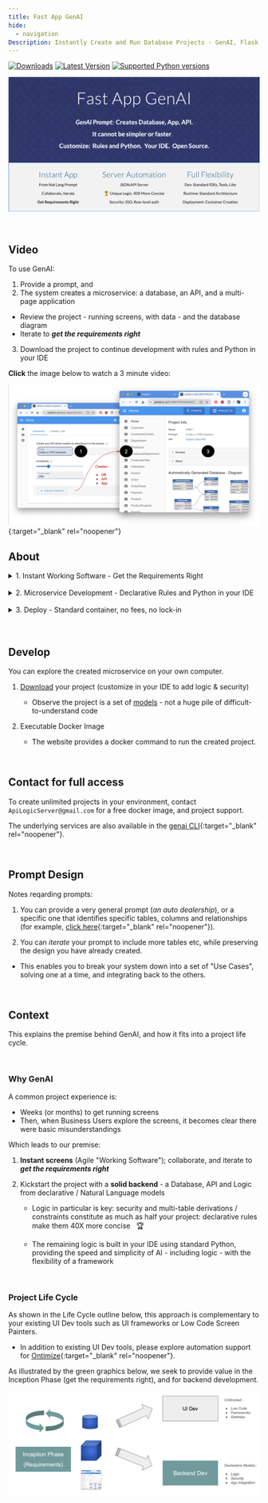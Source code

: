 ```yaml
---
title: Fast App GenAI
hide:
  - navigation
Description: Instantly Create and Run Database Projects - GenAI, Flask, APIs, SQLAlchemy, React Apps, Rules, Low-Code, Python, Docker, Azure, Web Apps, Microservice, Declarative
---
```

<style>
  .md-typeset h1,
  .md-content__button {
    display: none;
  }
</style>
[![Downloads](https://static.pepy.tech/badge/apilogicserver)](https://pepy.tech/project/apilogicserver)
[![Latest Version](https://img.shields.io/pypi/v/apilogicserver.svg)](https://pypi.python.org/pypi/apilogicserver/)
[![Supported Python versions](https://img.shields.io/pypi/pyversions/apilogicserver.svg)](https://pypi.python.org/pypi/apilogicserver/)


[![API Logic Server Intro](images/hero-banner-wg.png)](Doc-Home.md "Click for Docs, Getting Started")


&nbsp;

## Video

To use GenAI:

1. Provide a prompt, and
2. The system creates a microservice: a database, an API, and a multi-page application

  * Review the project - running screens, with data - and the database diagram
  * Iterate to ***get the requirements right***

3. Download the project to continue development with rules and Python in your IDE

**Click** the image below to watch a 3 minute video:

[![Web/GenAI Automation](images/web_genai/wg-1280x720.png)](https://youtu.be/miOj00SiGxQ "Microservice Automation"){:target="_blank" rel="noopener"}

## About

<details markdown>
</br>

<summary>1. Instant Working Software - Get the Requirements Right</summary>

Automation has turned your prompt into a microservice: a working **application**, and a **standard API.**

It simply cannot be faster or simpler.

* Eliminate weeks to months of complex framework coding, db design, or screen painting.  

* Iterate 15 times... before lunch.

</br>

</details>

</br>

<details markdown>
</br>

<summary>2. Microservice Development - Declarative Rules and Python in your IDE</summary>

The speed and simplicity of AI, plus all the flexibility of a framework.  

* Download the standard project, and [**customize in your IDE**](https://apilogicserver.github.io/Docs/Tutorial/#3-customize-and-debug-in-your-ide)

* Use standard Python: e.g. provide [Application integration](https://apilogicserver.github.io/Docs/Sample-Integration/) (custom APIs and kafka messaging) 

* [Declarative security](https://apilogicserver.github.io/Docs/Security-Overview/): configure keycloak authentication, declare role-based row authorization<br>

* [Declarative business logic](https://apilogicserver.github.io/Docs/Logic-Why/): multi-table constraints and derivations using ***unique rules*** that are 40X more concise than code, extensible with Python<br>

<br>

</details>
</br>

<details markdown>
</br>

<summary>3. Deploy - Standard container, no fees, no lock-in</summary>

Created projects include scripts to automate docker creation, so you can deploy anywhere.  

There are no runtime fees, no lock-in.

</details>
</br>
&nbsp;

## Develop

You can explore the created microservice on your own computer.

1. [Download]() your project (customize in your IDE to add logic & security)

    * Observe the project is a set of [models]() - not a huge pile of difficult-to-understand code

2. Executable Docker Image

    * The website provides a docker command to run the created project.


&nbsp;

## Contact for full access

To create unlimited projects in your environment, contact `ApiLogicServer@gmail.com` for a free docker image, and project support.

The underlying services are also available in the [genai CLI](WebGenAI-CLI.md){:target="_blank" rel="noopener"}.

&nbsp;

## Prompt Design

Notes reqarding prompts:

1. You can provide a very general prompt (*an auto dealership*), or a specific one that identifies specific tables, columns and relationships (for example, [click here](https://github.com/ApiLogicServer/ApiLogicServer-src/blob/main/tests/test_databases/ai-created/budget_allocation/budget_allocations/genai.prompt){:target="_blank" rel="noopener"}).

2. You can *iterate* your prompt to include more tables etc, while preserving the design you have already created.

  * This enables you to break your system down into a set of "Use Cases", solving one at a time, and integrating back to the others.

&nbsp;

## Context

This explains the premise behind GenAI, and how it fits into a project life cycle.

&nbsp;

### Why GenAI

A common project experience is:

* Weeks (or months) to get running screens
* Then, when Business Users explore the screens, it becomes clear there were basic misunderstandings

Which leads to our premise:

1. **Instant screens** (Agile "Working Software"); collaborate, and iterate to ***get the requirements right***
2. Kickstart the project with a **solid backend** - a Database, API and Logic from declarative / Natural Language models

    * Logic in particular is key: security and multi-table derivations / constraints constitute as much as half your project: declarative rules make them 40X more concise  &nbsp; :trophy:

    * The remaining logic is built in your IDE using standard Python, providing the speed and simplicity of AI - including logic - with the flexibility of a framework

&nbsp;

### Project Life Cycle

As shown in the Life Cycle outline below, this approach is complementary to your existing UI Dev tools such as UI frameworks or Low Code Screen Painters. 

* In addition to existing UI Dev tools, please explore automation support for [Ontimize](App-Custom-Ontimize-Overview.md){:target="_blank" rel="noopener"}.

As illustrated by the green graphics below, we seek to provide value in the Inception Phase (get the requirements right), and for backend development. 

![life-cycle](images/web_genai/life-cycle.png)

&nbsp;
